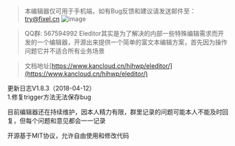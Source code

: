 >本编辑器仅可用于手机端，如有Bug反馈和建议请发送邮件至：try@fixel.cn
> ![image](https://eleditor.fixel.cn/static/eleditor/images/qrcode.png)

>QQ群: 567594992
>Eleditor其实是为了解决的内部一些特殊编辑需求而开发的一个编辑器，开源出来提供一个简单的富文本编辑方案，首先因为操作问题它并不适合所有业务场景

>文档地址[https://www.kancloud.cn/hihwp/eleditor/](https://www.kancloud.cn/hihwp/eleditor/)

更新日志V1.8.3（2018-04-12）<br>
1.修复trigger方法无法保存bug

目前编辑器还在持续维护，因本人精力有限，群里记录的问题可能本人不能及时回复，但每个问题和意见都会一一记录

开源基于MIT协议，允许自由使用和修改代码
